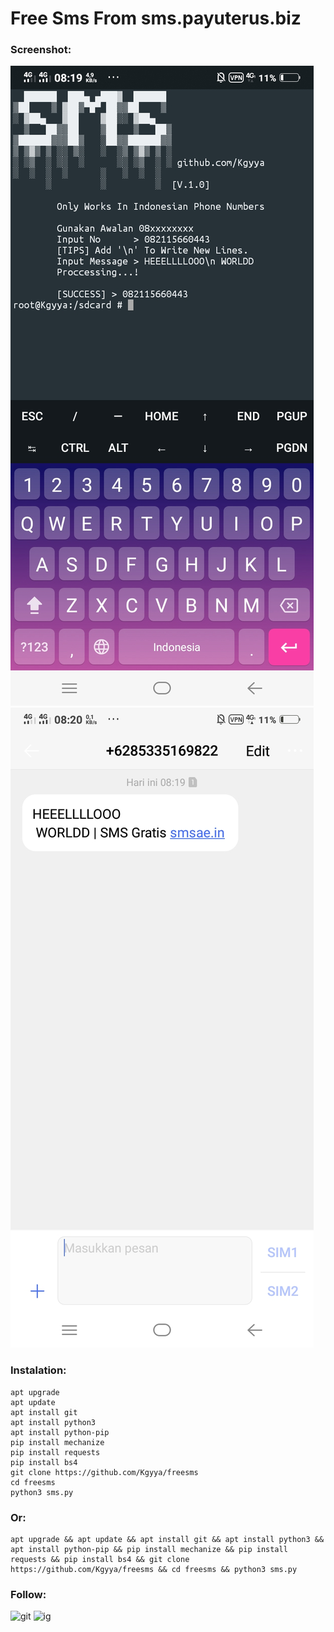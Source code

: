# Free Sms From sms.payuterus.biz
### Screenshot:
![menghadeh](https://github.com/Kgyya/freesms/blob/main/ss1.jpg)
![mengonto](https://github.com/Kgyya/freesms/blob/main/ss2.jpg)
### Instalation:
```
apt upgrade
apt update
apt install git
apt install python3
apt install python-pip
pip install mechanize
pip install requests
pip install bs4
git clone https://github.com/Kgyya/freesms
cd freesms
python3 sms.py
```
### Or:
```
apt upgrade && apt update && apt install git && apt install python3 && apt install python-pip && pip install mechanize && pip install requests && pip install bs4 && git clone https://github.com/Kgyya/freesms && cd freesms && python3 sms.py
```
### Follow:
![git](https://github.com/Kgyya)
![ig](https://www.instagram.com/kgyya_)
